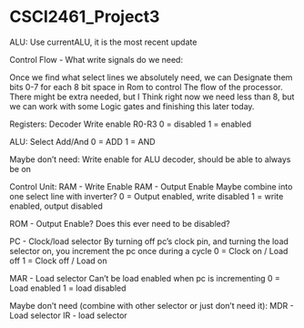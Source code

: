 # CSCI2461_Project3


ALU: Use currentALU, it is the most recent update



Control Flow - What write signals do we need:

Once we find what select lines we absolutely need, we can 
Designate them bits 0-7 for each 8 bit space in Rom to control
The flow of the processor. There might be extra needed, but I
Think right now we need less than 8, but we can work with some 
Logic gates and finishing this later today.


Registers:
Decoder Write enable R0-R3
0 = disabled
1 = enabled

ALU:
Select Add/And
0 = ADD
1 = AND

Maybe don’t need:
Write enable for ALU decoder, should be able to always be on


Control Unit:
RAM - Write Enable
RAM - Output Enable
Maybe combine into one select line with inverter?
0 = Output enabled, write disabled
1 = write enabled, output disabled


ROM - Output Enable? Does this ever need to be disabled?

PC - Clock/load selector
By turning off pc’s clock pin, and turning the load selector on, you increment the pc once during a cycle
0 = Clock on / Load off
1 = Clock off / Load on


MAR - Load selector
Can’t be load enabled when pc is incrementing
0 = Load enabled
1 = load disabled


Maybe don’t need (combine with other selector or just don’t need it):
MDR - Load selector
IR - load selector
